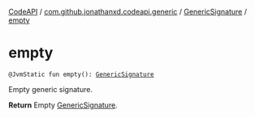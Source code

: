[CodeAPI](../../index.md) / [com.github.jonathanxd.codeapi.generic](../index.md) / [GenericSignature](index.md) / [empty](.)

# empty

`@JvmStatic fun empty(): `[`GenericSignature`](index.md)

Empty generic signature.

**Return**
Empty [GenericSignature](index.md).

